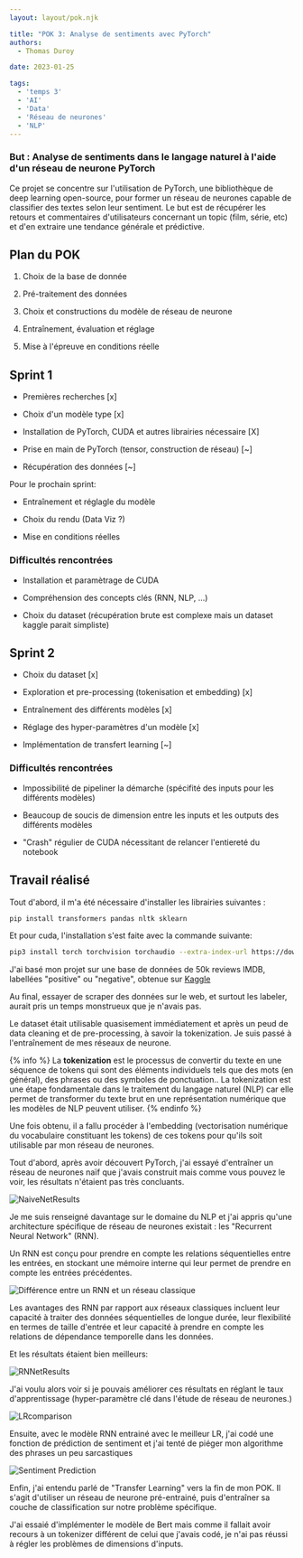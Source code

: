 ```yaml
---
layout: layout/pok.njk

title: "POK 3: Analyse de sentiments avec PyTorch"
authors:
  - Thomas Duroy 

date: 2023-01-25

tags:
  - 'temps 3'
  - 'AI'
  - 'Data'
  - 'Réseau de neurones'
  - 'NLP'
---
```


### But : Analyse de sentiments dans le langage naturel à l'aide d'un réseau de neurone PyTorch

Ce projet se concentre sur l'utilisation de PyTorch, une bibliothèque de deep learning open-source, pour former un réseau de neurones capable de classifier des textes selon leur sentiment. Le but est de récupérer les retours et commentaires d'utilisateurs concernant un topic (film, série, etc) et d'en extraire une tendance générale et prédictive.

## Plan du POK

1. Choix de la base de donnée

2. Pré-traitement des données

3. Choix et constructions du modèle de réseau de neurone

4. Entraînement, évaluation et réglage

5. Mise à l'épreuve en conditions réelle

## Sprint 1

- Premières recherches [x]

- Choix d'un modèle type [x]

- Installation de PyTorch, CUDA et autres librairies nécessaire [X]
  
- Prise en main de PyTorch (tensor, construction de réseau) [~]

- Récupération des données [~]

Pour le prochain sprint:

- Entraînement et réglagle du modèle

- Choix du rendu (Data Viz ?)

- Mise en conditions réelles

### Difficultés rencontrées

- Installation et paramètrage de CUDA

- Compréhension des concepts clés (RNN, NLP, ...)

- Choix du dataset (récupération brute est complexe mais un dataset kaggle parait simpliste)

## Sprint 2

- Choix du dataset [x]

- Exploration et pre-processing (tokenisation et embedding) [x]

- Entraînement des différents modèles [x]

- Réglage des hyper-paramètres d'un modèle [x]

- Implémentation de transfert learning [~]

### Difficultés rencontrées

- Impossibilité de pipeliner la démarche (spécifité des inputs pour les différents modèles)

- Beaucoup de soucis de dimension entre les inputs et les outputs des différents modèles

- "Crash" régulier de CUDA nécessitant de relancer l'entiereté du notebook

## Travail réalisé

Tout d'abord, il m'a été nécessaire d'installer les librairies suivantes :

```sh
pip install transformers pandas nltk sklearn
```

Et pour cuda, l'installation s'est faite avec la commande suivante:

```sh
pip3 install torch torchvision torchaudio --extra-index-url https://download.pytorch.org/whl/cu117
```

J'ai basé mon projet sur une base de données de 50k reviews IMDB, labellées "positive" ou "negative", obtenue sur [Kaggle](https://www.kaggle.com/code/lakshmi25npathi/sentiment-analysis-of-imdb-movie-reviews)

Au final, essayer de scraper des données sur le web, et surtout les labeler, aurait pris un temps monstrueux que je n'avais pas.

Le dataset était utilisable quasisement immédiatement et après un peud de data cleaning et de pre-processing, à savoir la tokenization. Je suis passé à l'entraînement de mes réseaux de neurone.

{% info %}
La **tokenization** est le processus de convertir du texte en une séquence de tokens qui sont des éléments individuels tels que des mots (en général), des phrases ou des symboles de ponctuation.. La tokenization est une étape fondamentale dans le traitement du langage naturel (NLP) car elle permet de transformer du texte brut en une représentation numérique que les modèles de NLP peuvent utiliser.
{% endinfo %}

Une fois obtenu, il a fallu procéder à l'embedding (vectorisation numérique du vocabulaire constituant les tokens) de ces tokens pour qu'ils soit utilisable par mon réseau de neurones.

Tout d'abord, après avoir découvert PyTorch, j'ai essayé d'entraîner un réseau de neurones naïf que j'avais construit mais comme vous pouvez le voir, les résultats n'étaient pas très concluants.

![NaiveNetResults](NaiveNetResults.webp)

Je me suis renseigné davantage sur le domaine du NLP et j'ai appris qu'une architecture spécifique de réseau de neurones existait : les "Recurrent Neural Network" (RNN).

Un RNN est conçu pour prendre en compte les relations séquentielles entre les entrées, en stockant une mémoire interne qui leur permet de prendre en compte les entrées précédentes.

![Différence entre un RNN et un réseau classique](rnn-vs-fnn.webp)

Les avantages des RNN par rapport aux réseaux classiques incluent leur capacité à traiter des données séquentielles de longue durée, leur flexibilité en termes de taille d'entrée et leur capacité à prendre en compte les relations de dépendance temporelle dans les données.

Et les résultats étaient bien meilleurs:

![RNNetResults](RNNetResults.webp)

J'ai voulu alors voir si je pouvais améliorer ces résultats en réglant le taux d'apprentissage (hyper-paramètre clé dans l'étude de réseau de neurones.)

![LRcomparison](LRcomparison.webp)

Ensuite, avec le modèle RNN entrainé avec le meilleur LR, j'ai codé une fonction de prédiction de sentiment et j'ai tenté de piéger mon algorithme des phrases un peu sarcastiques

![Sentiment Prediction](sentiment_prediction.webp)

Enfin, j'ai entendu parlé de "Transfer Learning" vers la fin de mon POK. Il s'agit d'utiliser un réseau de neurone pré-entrainé, puis d'entraîner sa couche de classification sur notre problème spécifique.

J'ai essaié d'implémenter le modèle de Bert mais comme il fallait avoir recours à un tokenizer différent de celui que j'avais codé, je n'ai pas réussi à régler les problèmes de dimensions d'inputs.
